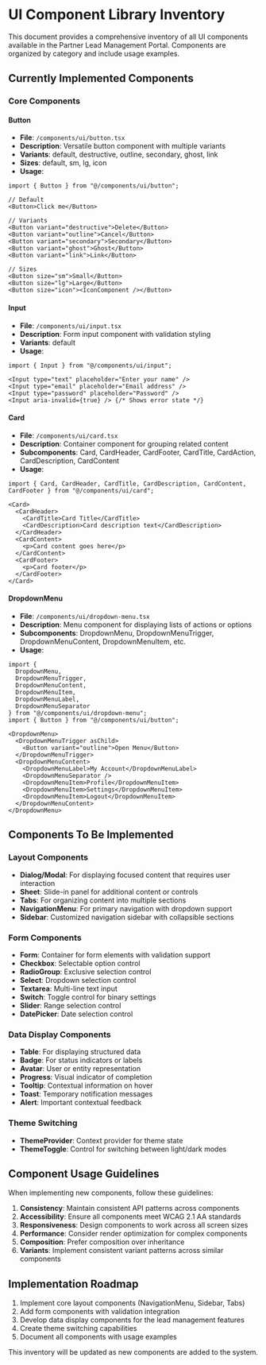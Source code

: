 # UI Component Library Inventory

This document provides a comprehensive inventory of all UI components available in the Partner Lead Management Portal. Components are organized by category and include usage examples.

## Currently Implemented Components

### Core Components

#### Button
- **File**: `/components/ui/button.tsx`
- **Description**: Versatile button component with multiple variants 
- **Variants**: default, destructive, outline, secondary, ghost, link
- **Sizes**: default, sm, lg, icon
- **Usage**:
```tsx
import { Button } from "@/components/ui/button";

// Default
<Button>Click me</Button>

// Variants
<Button variant="destructive">Delete</Button>
<Button variant="outline">Cancel</Button>
<Button variant="secondary">Secondary</Button>
<Button variant="ghost">Ghost</Button>
<Button variant="link">Link</Button>

// Sizes
<Button size="sm">Small</Button>
<Button size="lg">Large</Button>
<Button size="icon"><IconComponent /></Button>
```

#### Input
- **File**: `/components/ui/input.tsx`
- **Description**: Form input component with validation styling
- **Variants**: default
- **Usage**:
```tsx
import { Input } from "@/components/ui/input";

<Input type="text" placeholder="Enter your name" />
<Input type="email" placeholder="Email address" />
<Input type="password" placeholder="Password" />
<Input aria-invalid={true} /> {/* Shows error state */}
```

#### Card
- **File**: `/components/ui/card.tsx`
- **Description**: Container component for grouping related content
- **Subcomponents**: Card, CardHeader, CardFooter, CardTitle, CardAction, CardDescription, CardContent
- **Usage**:
```tsx
import { Card, CardHeader, CardTitle, CardDescription, CardContent, CardFooter } from "@/components/ui/card";

<Card>
  <CardHeader>
    <CardTitle>Card Title</CardTitle>
    <CardDescription>Card description text</CardDescription>
  </CardHeader>
  <CardContent>
    <p>Card content goes here</p>
  </CardContent>
  <CardFooter>
    <p>Card footer</p>
  </CardFooter>
</Card>
```

#### DropdownMenu
- **File**: `/components/ui/dropdown-menu.tsx`
- **Description**: Menu component for displaying lists of actions or options
- **Subcomponents**: DropdownMenu, DropdownMenuTrigger, DropdownMenuContent, DropdownMenuItem, etc.
- **Usage**:
```tsx
import { 
  DropdownMenu, 
  DropdownMenuTrigger, 
  DropdownMenuContent, 
  DropdownMenuItem,
  DropdownMenuLabel,
  DropdownMenuSeparator
} from "@/components/ui/dropdown-menu";
import { Button } from "@/components/ui/button";

<DropdownMenu>
  <DropdownMenuTrigger asChild>
    <Button variant="outline">Open Menu</Button>
  </DropdownMenuTrigger>
  <DropdownMenuContent>
    <DropdownMenuLabel>My Account</DropdownMenuLabel>
    <DropdownMenuSeparator />
    <DropdownMenuItem>Profile</DropdownMenuItem>
    <DropdownMenuItem>Settings</DropdownMenuItem>
    <DropdownMenuItem>Logout</DropdownMenuItem>
  </DropdownMenuContent>
</DropdownMenu>
```

## Components To Be Implemented

### Layout Components
- **Dialog/Modal**: For displaying focused content that requires user interaction
- **Sheet**: Slide-in panel for additional content or controls
- **Tabs**: For organizing content into multiple sections
- **NavigationMenu**: For primary navigation with dropdown support
- **Sidebar**: Customized navigation sidebar with collapsible sections

### Form Components
- **Form**: Container for form elements with validation support
- **Checkbox**: Selectable option control
- **RadioGroup**: Exclusive selection control
- **Select**: Dropdown selection control
- **Textarea**: Multi-line text input
- **Switch**: Toggle control for binary settings
- **Slider**: Range selection control
- **DatePicker**: Date selection control

### Data Display Components
- **Table**: For displaying structured data
- **Badge**: For status indicators or labels
- **Avatar**: User or entity representation
- **Progress**: Visual indicator of completion
- **Tooltip**: Contextual information on hover
- **Toast**: Temporary notification messages
- **Alert**: Important contextual feedback

### Theme Switching
- **ThemeProvider**: Context provider for theme state
- **ThemeToggle**: Control for switching between light/dark modes

## Component Usage Guidelines

When implementing new components, follow these guidelines:

1. **Consistency**: Maintain consistent API patterns across components
2. **Accessibility**: Ensure all components meet WCAG 2.1 AA standards
3. **Responsiveness**: Design components to work across all screen sizes
4. **Performance**: Consider render optimization for complex components
5. **Composition**: Prefer composition over inheritance
6. **Variants**: Implement consistent variant patterns across similar components

## Implementation Roadmap

1. Implement core layout components (NavigationMenu, Sidebar, Tabs)
2. Add form components with validation integration
3. Develop data display components for the lead management features
4. Create theme switching capabilities
5. Document all components with usage examples

This inventory will be updated as new components are added to the system.